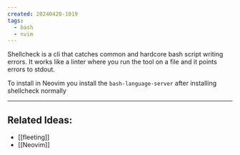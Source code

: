 ```yaml
---
created: 20240420-1019
tags:
  - bash
  - nvim
---
```

Shellcheck is a cli that catches common and hardcore bash script writing errors.
It works like a linter where you run the tool on a file and it points errors to stdout.

To install in Neovim you install the `bash-language-server` after installing shellcheck normally

---
## Related Ideas:
* [[fleeting]]
* [[Neovim]]